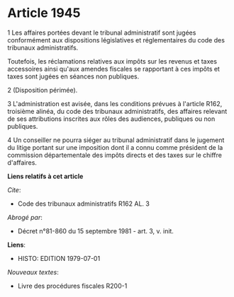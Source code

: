 # Article 1945

1  Les affaires portées devant le tribunal administratif sont jugées conformément aux dispositions législatives et
réglementaires du code des tribunaux administratifs.

Toutefois, les réclamations relatives aux impôts sur les revenus et taxes accessoires ainsi qu'aux amendes fiscales se
rapportant à ces impôts et taxes sont jugées en séances non publiques.

2  (Disposition périmée).

3  L'administration est avisée, dans les conditions prévues à l'article R162, troisième alinéa, du code des tribunaux
administratifs, des affaires relevant de ses attributions inscrites aux rôles des audiences, publiques ou non publiques.

4  Un conseiller ne pourra siéger au tribunal administratif dans le jugement du litige portant sur une imposition dont il a
connu comme président de la commission départementale des impôts directs et des taxes sur le chiffre d'affaires.

**Liens relatifs à cet article**

_Cite_:

  - Code des tribunaux administratifs R162 AL. 3

_Abrogé par_:

  - Décret n°81-860 du 15 septembre 1981 - art. 3, v. init.

**Liens**:

  - HISTO: EDITION 1979-07-01

_Nouveaux textes_:

  - Livre des procédures fiscales R200-1
